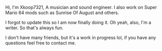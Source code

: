 Hi, I'm Xkoop7321, A musician and sound engineer. I also work on Super Mario 64 mods such as Sunrise Of August and others.

I forgot to update this so I am now finally doing it. Oh yeah, also, I'm a writer. So that's always fun.

I don't have many friends, but it's a work in progress lol, if you have any questions feel free to contact me.

<!---
Xkoop7321/Xkoop7321 is a ✨ special ✨ repository because its `README.md` (this file) appears on your GitHub profile.
You can click the Preview link to take a look at your changes.
--->

